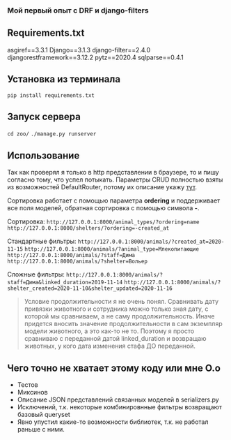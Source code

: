 ### Мой первый опыт с DRF и django-filters

## Requirements.txt
asgiref==3.3.1
Django==3.1.3
django-filter==2.4.0
djangorestframework==3.12.2
pytz==2020.4
sqlparse==0.4.1

## Установка из терминала
`pip install requirements.txt`

## Запуск сервера
`cd zoo/`
`./manage.py runserver`

## Использование
Так как проверял я только в http представлении в браузере, то и пишу согласно тому, что успел потыкать.
Параметры CRUD полностью взяты из возможностей DefaultRouter, потому их описание укажу [тут](https://www.django-rest-framework.org/api-guide/routers/#defaultrouter).

Сортировка работает с помощью параметра **ordering** и поддерживает все поля моделей, обратная сортировка с помощью символа **-**.

Сортировка:
`http://127.0.0.1:8000/animal_types/?ordering=name`
`http://127.0.0.1:8000/shelters/?ordering=-created_at`

Стандартные фильтры:
`http://127.0.0.1:8000/animals/?created_at=2020-11-15`
`http://127.0.0.1:8000/animals/?animal_type=Млекопитающие`
`http://127.0.0.1:8000/animals/?staff=Дима`
`http://127.0.0.1:8000/animals/?shelter=Вольер`


Сложные фильтры:
`http://127.0.0.1:8000/animals/?staff=Дима&linked_duration=2019-11-14`
`http://127.0.0.1:8000/animals/?shelter_created=2020-11-10&shelter_updated=2020-11-16`

>Условие продолжительности я не очень понял. Сравнивать дату привязки животного и сотрудника можно только зная дату, с которой мы сравниваем, а не саму продолжительность. Иначе придется вносить значение продолжительности в сам экземпляр модели животного, а это как-то не то. Поэтому я просто сравниваю с переданной датой linked_duration и возвращаю животных, у кого дата изменения стафа ДО переданной.

## Чего точно не хватает этому коду или мне O.o
* Тестов
* Миксинов
* Описание JSON представлений связанных моделей в serializers.py
* Исключений, т.к. некоторые комбинировнные фильтры возвращают базовый queryset
* Явно упустил какие-то возможности библиотек, т.к. не работал раньше с ними.


